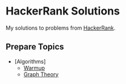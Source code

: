 # HackerRank Solutions

My solutions to problems from [HackerRank](https://www.hackerrank.com/).

## Prepare Topics

- [Algorithms]
  - [Warmup](Prepare/Algorithms/Warmup)
  - [Graph Theory](Prepare/Algorithms/Graph-Theory)